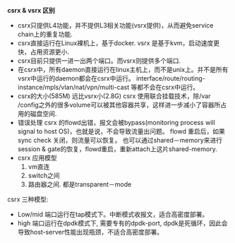    **csrx & vsrx 区别** 
   - csrx只提供L4功能，并不提供L3相关功能(vsrx提供)，从而避免service chain上的重复功能.
   - csrx直接运行在Linux裸机上，基于docker. vsrx 是基于kvm，启动速度更快，占用资源更小.
   - csrx目前只提供一进一出两个端口。而vsrx则提供多个端口.
   - 在csrx中，所有daemon直接运行在linux主机上，而不是unix上。并不是所有vsrx中运行的daemon都会在csrx中运行。
     interface/route/routing-instance/mpls/vlan/nat/vpn/multi-cast 等都不会在csrx中运行。
   - csrx的大小(585M) 远比vsrx小(2.8G)
     csrx 使用联合挂载技术，除/var /config之外的很多volume可以被其他容器共享，这样进一步减小了容器所占用的磁盘空间.
   - 错误处理
      csrx 的flowd出错，报文会被bypass(monitoring process will signal to host OS)，也就是说，不会导致流量出问题。
      flowd 重启后，如果sync check 关闭，则流量可以恢复。
      也可以通过shared－memory来进行session & gate的恢复，flowd重启，重新attach上这片shared-memory.
   - csrx 应用模型
      1.  vm直连
      2.  switch之间
      3.  路由器之间. 
      都是transparent－mode
      
   
 csrx 三种模型:
   -  Low/mid
      端口运行在tap模式下。中断模式收报文，适合高密度部署。
   -  high
      端口运行在dpdk模式下, 需要专有的dpdk-port, dpdk是死循环，因此会导致host-server性能出现瓶颈，不适合高密度部署。
      
      

